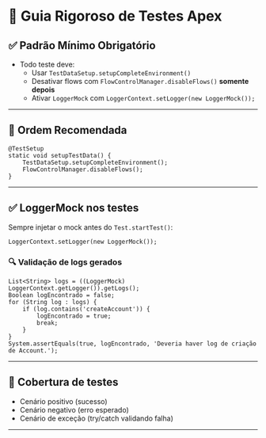 # 🧪 Guia Rigoroso de Testes Apex

## ✅ Padrão Mínimo Obrigatório

- Todo teste deve:
  - Usar `TestDataSetup.setupCompleteEnvironment()`
  - Desativar flows com `FlowControlManager.disableFlows()` **somente depois**
  - Ativar `LoggerMock` com `LoggerContext.setLogger(new LoggerMock());`

---

## 🧪 Ordem Recomendada

```apex
@TestSetup
static void setupTestData() {
    TestDataSetup.setupCompleteEnvironment();
    FlowControlManager.disableFlows();
}
```

---

## ✅ LoggerMock nos testes

Sempre injetar o mock antes do `Test.startTest()`:

```apex
LoggerContext.setLogger(new LoggerMock());
```

### 🔍 Validação de logs gerados

```apex
List<String> logs = ((LoggerMock) LoggerContext.getLogger()).getLogs();
Boolean logEncontrado = false;
for (String log : logs) {
    if (log.contains('createAccount')) {
        logEncontrado = true;
        break;
    }
}
System.assertEquals(true, logEncontrado, 'Deveria haver log de criação de Account.');
```

---

## 🎯 Cobertura de testes

- Cenário positivo (sucesso)
- Cenário negativo (erro esperado)
- Cenário de exceção (try/catch validando falha)


---
